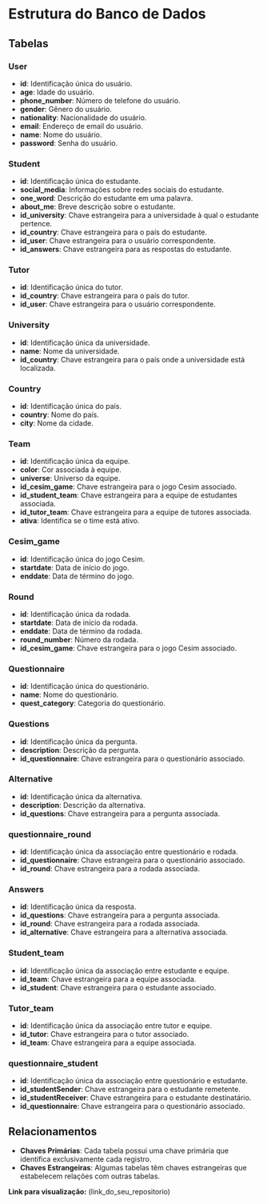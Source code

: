 # Estrutura do Banco de Dados

## Tabelas

### User

- **id**: Identificação única do usuário.
- **age**: Idade do usuário.
- **phone_number**: Número de telefone do usuário.
- **gender**: Gênero do usuário.
- **nationality**: Nacionalidade do usuário.
- **email**: Endereço de email do usuário.
- **name**: Nome do usuário.
- **password**: Senha do usuário.

### Student

- **id**: Identificação única do estudante.
- **social_media**: Informações sobre redes sociais do estudante.
- **one_word**: Descrição do estudante em uma palavra.
- **about_me**: Breve descrição sobre o estudante.
- **id_university**: Chave estrangeira para a universidade à qual o estudante pertence.
- **id_country**: Chave estrangeira para o país do estudante.
- **id_user**: Chave estrangeira para o usuário correspondente.
- **id_answers**: Chave estrangeira para as respostas do estudante.

### Tutor

- **id**: Identificação única do tutor.
- **id_country**: Chave estrangeira para o país do tutor.
- **id_user**: Chave estrangeira para o usuário correspondente.

### University

- **id**: Identificação única da universidade.
- **name**: Nome da universidade.
- **id_country**: Chave estrangeira para o país onde a universidade está localizada.

### Country

- **id**: Identificação única do país.
- **country**: Nome do país.
- **city**: Nome da cidade.

### Team

- **id**: Identificação única da equipe.
- **color**: Cor associada à equipe.
- **universe**: Universo da equipe.
- **id_cesim_game**: Chave estrangeira para o jogo Cesim associado.
- **id_student_team**: Chave estrangeira para a equipe de estudantes associada.
- **id_tutor_team**: Chave estrangeira para a equipe de tutores associada.
- **ativa**: Identifica se o time está ativo.

### Cesim_game

- **id**: Identificação única do jogo Cesim.
- **startdate**: Data de início do jogo.
- **enddate**: Data de término do jogo.

### Round

- **id**: Identificação única da rodada.
- **startdate**: Data de início da rodada.
- **enddate**: Data de término da rodada.
- **round_number**: Número da rodada.
- **id_cesim_game**: Chave estrangeira para o jogo Cesim associado.

### Questionnaire

- **id**: Identificação única do questionário.
- **name**: Nome do questionário.
- **quest_category**: Categoria do questionário.

### Questions

- **id**: Identificação única da pergunta.
- **description**: Descrição da pergunta.
- **id_questionnaire**: Chave estrangeira para o questionário associado.

### Alternative

- **id**: Identificação única da alternativa.
- **description**: Descrição da alternativa.
- **id_questions**: Chave estrangeira para a pergunta associada.

### questionnaire_round

- **id**: Identificação única da associação entre questionário e rodada.
- **id_questionnaire**: Chave estrangeira para o questionário associado.
- **id_round**: Chave estrangeira para a rodada associada.

### Answers

- **id**: Identificação única da resposta.
- **id_questions**: Chave estrangeira para a pergunta associada.
- **id_round**: Chave estrangeira para a rodada associada.
- **id_alternative**: Chave estrangeira para a alternativa associada.

### Student_team

- **id**: Identificação única da associação entre estudante e equipe.
- **id_team**: Chave estrangeira para a equipe associada.
- **id_student**: Chave estrangeira para o estudante associado.

### Tutor_team

- **id**: Identificação única da associação entre tutor e equipe.
- **id_tutor**: Chave estrangeira para o tutor associado.
- **id_team**: Chave estrangeira para a equipe associada.

### questionnaire_student

- **id**: Identificação única da associação entre questionário e estudante.
- **id_studentSender**: Chave estrangeira para o estudante remetente.
- **id_studentReceiver**: Chave estrangeira para o estudante destinatário.
- **id_questionnaire**: Chave estrangeira para o questionário associado.

## Relacionamentos

- **Chaves Primárias**: Cada tabela possui uma chave primária que identifica exclusivamente cada registro.
- **Chaves Estrangeiras**: Algumas tabelas têm chaves estrangeiras que estabelecem relações com outras tabelas.

**Link para visualização:** (link_do_seu_repositorio)

